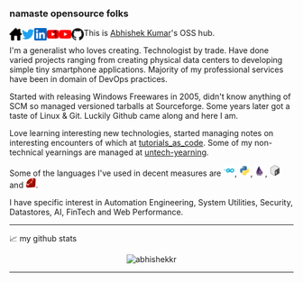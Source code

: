 
### namaste opensource folks

<a href="https://abhishekkr.github.io">
  <img align="left" alt="AbhishekKr's HomePage" width="22px" src="https://raw.githubusercontent.com/abhishekkr/abhishekkr/master/assets/ico/homepage.png" />
</a>
<a href="https://twitter.com/abionic">
  <img align="left" alt="AbhishekKr's Twitter" width="22px" src="https://raw.githubusercontent.com/abhishekkr/abhishekkr/master/assets/ico/twitter.svg" />
</a>
<a href="https://www.linkedin.com/in/abionic/">
  <img align="left" alt="AbhishekKr's LinkedIN" width="22px" src="https://raw.githubusercontent.com/abhishekkr/abhishekkr/master/assets/ico/linkedin.svg" />
</a>
<a href="https://www.youtube.com/user/1ABK/videos">
  <img align="left" alt="Personal Tube" width="22px" src="https://raw.githubusercontent.com/abhishekkr/abhishekkr/master/assets/ico/youtube-1ABK.svg" />
</a>
<a href="https://www.youtube.com/channel/UCrhgJerqHwLG9Rm7UtKAwqg">
  <img align="left" alt="Tech Only Tube" width="22px" src="https://raw.githubusercontent.com/abhishekkr/abhishekkr/master/assets/ico/youtube.svg" />
</a>
<a href="https://github.com/abhishekkr/">
  <img align="left" alt="AbhishekKr's Github" width="22px" src="https://raw.githubusercontent.com/abhishekkr/abhishekkr/master/assets/ico/github.svg" />
</a>

This is [Abhishek Kumar](https://abhishekkr.github.io)'s OSS hub.

I'm a generalist who loves creating. Technologist by trade. Have done varied projects ranging from creating physical data centers to developing simple tiny smartphone applications. Majority of my professional services have been in domain of DevOps practices.

Started with releasing Windows Freewares in 2005, didn't know anything of SCM so managed versioned tarballs at Sourceforge. Some years later got a taste of Linux & Git. Luckily Github came along and here I am.

Love learning interesting new technologies, started managing notes on interesting encounters of which at [tutorials\_as\_code](https://github.com/abhishekkr/tutorials_as_code/blob/master/talks-articles/README.md). Some of my non-technical yearnings are managed at [untech-yearning](https://github.com/abhishekkr/untech-yearning).

Some of the languages I've used in decent measures are <a href="https://github.com/abhishekkr?tab=repositories&q=&type=&language=go&sort="><img alt="Go" width="20px" src="https://raw.githubusercontent.com/abhishekkr/abhishekkr/master/assets/ico/dev-golang.svg"/></a>, <a href="https://github.com/abhishekkr?tab=repositories&q=&type=&language=python&sort="><img alt="Python" width="20px" src="https://raw.githubusercontent.com/abhishekkr/abhishekkr/master/assets/ico/dev-python.svg"/></a>, <a href="https://github.com/abhishekkr?tab=repositories&q=&type=&language=elixir&sort="><img alt="Elixir" width="18px" src="https://raw.githubusercontent.com/abhishekkr/abhishekkr/master/assets/ico/dev-elixir.svg"/></a>, <a href="https://github.com/abhishekkr?tab=repositories&q=&type=&language=shell&sort="><img alt="Bash" width="20px" src="https://raw.githubusercontent.com/abhishekkr/abhishekkr/master/assets/ico/dev-bash.svg"/></a> and <a href="https://github.com/abhishekkr?tab=repositories&q=&type=&language=ruby&sort="><img alt="Ruby" width="18px" src="https://raw.githubusercontent.com/abhishekkr/abhishekkr/master/assets/ico/dev-ruby.svg"/></a>.

I have specific interest in Automation Engineering, System Utilities, Security, Datastores, AI, FinTech and Web Performance.

---

📈 my github stats

<p align="center"> <img src="https://github-readme-stats.vercel.app/api?username=abhishekkr&show_icons=true&theme=gotham" alt="abhishekkr" />

---
